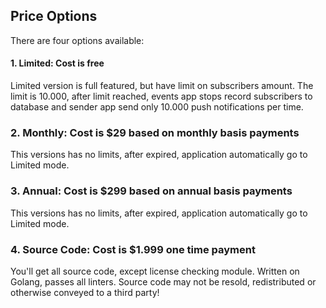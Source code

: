 ## Price Options


There are four options available:

#### 1. Limited: Cost is free

Limited version is full featured, but have limit on subscribers amount. The limit is 10.000, after limit reached, events app stops record subscribers to database and sender app send only 10.000 push notifications per time. 


### 2. Monthly: Cost is $29 based on monthly basis payments

This versions has no limits, after expired, application automatically go to Limited mode.


### 3. Annual: Cost is $299 based on annual basis payments  

This versions has no limits, after expired, application automatically go to Limited mode.

### 4. Source Code: Cost is $1.999 one time payment

You'll get all source code, except license checking module. Written on Golang, passes all linters. Source code may not be resold, redistributed or otherwise conveyed to a third party! 